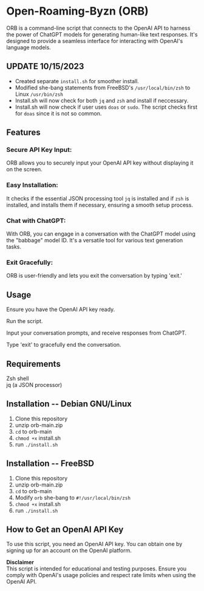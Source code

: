 # Open-Roaming-Byzn (ORB)
ORB is a command-line script that connects to the OpenAI API to harness the power of ChatGPT models for generating human-like text responses. It's designed to provide a seamless interface for interacting with OpenAI's language models.

## UPDATE 10/15/2023
- Created separate `install.sh` for smoother install.
- Modified she-bang statements from FreeBSD's `/usr/local/bin/zsh` to Linux `/usr/bin/zsh`
- Install.sh will now check for both `jq` and `zsh` and install if neccessary.
- Install.sh will now check if user uses `doas` or `sudo`. The script checks first for `doas` since it is not so common.


## Features
### Secure API Key Input: 
ORB allows you to securely input your OpenAI API key without displaying it on the screen.

### Easy Installation: 
It checks if the essential JSON processing tool `jq` is installed and if `zsh` is installed, and installs them if necessary, ensuring a smooth setup process.

### Chat with ChatGPT: 
With ORB, you can engage in a conversation with the ChatGPT model using the "babbage" model ID. It's a versatile tool for various text generation tasks.

### Exit Gracefully: 
ORB is user-friendly and lets you exit the conversation by typing 'exit.'

## Usage
Ensure you have the OpenAI API key ready.

Run the script.

Input your conversation prompts, and receive responses from ChatGPT.

Type 'exit' to gracefully end the conversation.

## Requirements
Zsh shell  
jq (a JSON processor)

## Installation -- Debian GNU/Linux

1. Clone this repository
2. unzip orb-main.zip
3. `cd` to orb-main
4. `chmod +x` install.sh
5. run `./install.sh`

## Installation -- FreeBSD

1. Clone this repository
2. unzip orb-main.zip
3. `cd` to orb-main
4. Modify `orb` she-bang to `#!/usr/local/bin/zsh`
5. `chmod +x` install.sh
6. run `./install.sh`

## How to Get an OpenAI API Key
To use this script, you need an OpenAI API key. You can obtain one by signing up for an account on the OpenAI platform.

**Disclaimer**  
This script is intended for educational and testing purposes. Ensure you comply with OpenAI's usage policies and respect rate limits when using the OpenAI API.
